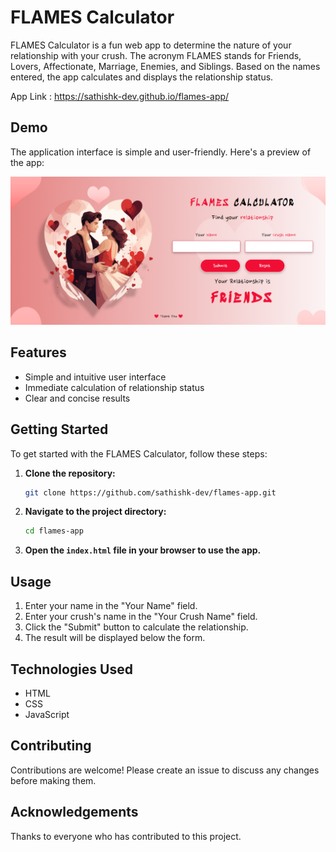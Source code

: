 # FLAMES Calculator

FLAMES Calculator is a fun web app to determine the nature of your relationship with your crush. The acronym FLAMES stands for Friends, Lovers, Affectionate, Marriage, Enemies, and Siblings. Based on the names entered, the app calculates and displays the relationship status.

App Link : https://sathishk-dev.github.io/flames-app/

## Demo

The application interface is simple and user-friendly. Here's a preview of the app:

![Demo](assets/app.png)

## Features

- Simple and intuitive user interface
- Immediate calculation of relationship status
- Clear and concise results

## Getting Started

To get started with the FLAMES Calculator, follow these steps:

1. **Clone the repository:**
    ```bash
    git clone https://github.com/sathishk-dev/flames-app.git
    ```

2. **Navigate to the project directory:**
    ```bash
    cd flames-app
    ```

3. **Open the `index.html` file in your browser to use the app.**

## Usage

1. Enter your name in the "Your Name" field.
2. Enter your crush's name in the "Your Crush Name" field.
3. Click the "Submit" button to calculate the relationship.
4. The result will be displayed below the form.

## Technologies Used

- HTML
- CSS
- JavaScript

## Contributing

Contributions are welcome! Please create an issue to discuss any changes before making them.

## Acknowledgements

Thanks to everyone who has contributed to this project.
